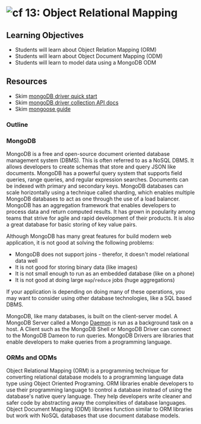 ![cf](http://i.imgur.com/7v5ASc8.png) 13: Object Relational Mapping
===

## Learning Objectives
* Students will learn about Object Relation Mapping (ORM)
* Students will learn about Object Document Mapping (ODM)
* Students will learn to model data using a MongoDB ODM

## Resources
* Skim [mongoDB driver quick start](http://mongodb.github.io/node-mongodb-native/2.2/quick-start/quick-start/)
* Skim [mongoDB driver collection API docs](http://mongodb.github.io/node-mongodb-native/2.2/api/Collection.html)
* Skim [mongoose guide](http://mongoosejs.com/docs/guide.html)

### Outline

### MongoDB
MongoDB is a free and open-source document oriented database management system (DBMS). This is often referred to as a NoSQL DBMS. It allows developers to create schemas that store and query JSON like documents. MongoDB has a powerful query system that supports field queries, range queries, and regular expression searches. Documents can be indexed with primary and secondary keys. MongoDB databases can scale horizontally using a technique called sharding, which enables multiple MongoDB databases to act as one through the use of a load balancer. MongoDB has an aggregation framework that enables developers to process data and return computed results. It has grown in popularity among teams that strive for agile and rapid development of their products. It is also a great database for basic storing of key value pairs.

Although MongoDB has many great features for build modern web application, it is not good at solving the following problems:

 - MongoDB does not support joins - therefor, it doesn't model relational data well
 - It is not good for storing binary data (like images)
 - It is not small enough to run as an embedded database (like on a phone)
 - It is not good at doing large `map`/`reduce` jobs (huge aggregations)

 If your application is depending on doing many of these operations, you may want to consider using other database technologies, like a SQL based DBMS.

MongoDB, like many databases, is built on the client-server model. A MongoDB Server called a Mongo [Daemon](https://en.wikipedia.org/wiki/Daemon_(computing)) is run as a background task on a host. A Client such as the MongoDB Shell or MongoDB Driver can connect to the MongoDB Dameon to run queries. MongoDB Drivers are libraries that enable developers to make queries from a programming language.

### ORMs and ODMs
Object Relational Mapping (ORM) is a programming technique for converting relational database models to a programming language data type using Object Oriented Programing. ORM libraries enable developers to use their programming language to control a database instead of using the database's native query language. They help developers write cleaner and safer code by abstracting away the complexities of database languages. Object Document Mapping (ODM) libraries function similar to ORM libraries but work with NoSQL databases that use document database models.
